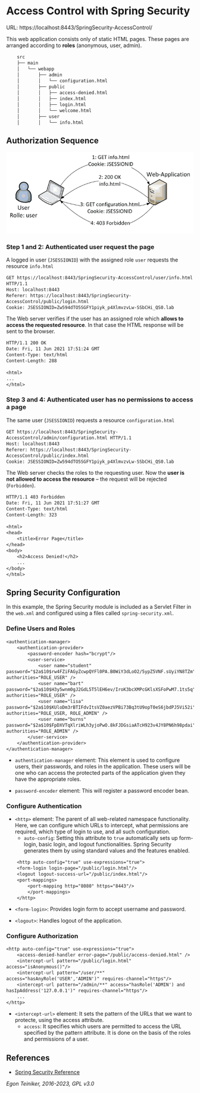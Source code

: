# Access Control with Spring Security

URL: https://localhost:8443/SpringSecurity-AccessControl/

This web application consists only of static HTML pages. 
These pages are arranged according to **roles** (anonymous, user, admin).

```
    src
    ├── main
    │   └── webapp
    │       ├── admin
    │       │   └── configuration.html
    │       ├── public
    │       │   ├── access-denied.html
    │       │   ├── index.html
    │       │   ├── login.html
    │       │   └── welcome.html
    │       ├── user
    │       │   └── info.html
```

## Authorization Sequence

![Authorization Sequence](figures/Autorization-User.png)

### Step 1 and 2: Authenticated user request the page
A logged in user (`JSESSIONID`) with the assigned role `user` requests the
resource `info.html`

```
GET https://localhost:8443/SpringSecurity-AccessControl/user/info.html HTTP/1.1
Host: localhost:8443
Referer: https://localhost:8443/SpringSecurity-AccessControl/public/login.html
Cookie: JSESSIONID=Zw594dTO5SGFY1piyk_p4XlmvzvLw-SSbCHi_QS0.lab
```

The Web server verifies if the user has an assigned role which **allows to
access the requested resource**. In that case the HTML response will be sent
to the browser.

```
HTTP/1.1 200 OK
Date: Fri, 11 Jun 2021 17:51:24 GMT
Content-Type: text/html
Content-Length: 288

<html>
...
</html>
```

### Step 3 and 4: Authenticated user has no permissions to access a page 
The same user (`JSESSIONID`) requests a resource `configuration.html`

```
GET https://localhost:8443/SpringSecurity-AccessControl/admin/configuration.html HTTP/1.1
Host: localhost:8443
Referer: https://localhost:8443/SpringSecurity-AccessControl/public/index.html
Cookie: JSESSIONID=Zw594dTO5SGFY1piyk_p4XlmvzvLw-SSbCHi_QS0.lab
```

The Web server checks the roles to the requesting user. Now the **user is not
allowed to access the resource** – the request will be rejected (`Forbidden`).

```
HTTP/1.1 403 Forbidden
Date: Fri, 11 Jun 2021 17:51:27 GMT
Content-Type: text/html
Content-Length: 323

<html>
<head>
    <title>Error Page</title>
</head>
<body>
	<h2>Access Denied!</h2>  
    ...
</body>
</html>
```


## Spring Security Configuration 

In this example, the Spring Security module is included as a Servlet Filter in the `web.xml` and configured using a
files called `spring-security.xml`.

### Define Users and Roles
```
<authentication-manager>
    <authentication-provider>
        <password-encoder hash="bcrypt"/>
        <user-service>
            <user name="student" password="$2a$10$rw4FZiFAGyZcwpQYFl0PA.B0WiY3dLoO2/5ypZ5VNF.sUyiYN8TZm" authorities="ROLE_USER" />
            <user name="bart" password="$2a$10$H3y5wnm0gJ2GdL5T5lEH6ev/IroK3bcXMPcGKlsXSFoPwM7.1ts5q" authorities="ROLE_USER" />
            <user name="lisa" password="$2a$10$KUloDm3rBTIFdvItsVZ0aezVPBi73Bq3tU9opT0eS6jbdPJ5Vi52i" authorities="ROLE_USER, ROLE_ADMIN" />
            <user name="burns" password="$2a$10$FpDXVTqXlriWLh3yjoPwO.8kFJDGsiaATcH923v4JY8PN6h98pdai" authorities="ROLE_ADMIN" />
        </user-service>
    </authentication-provider>
</authentication-manager>
```

* `authentication-manager` element: This element is used to configure users, their passwords, and roles in the application. 
    These users will be one who can access the protected parts of the application given they have the appropriate roles. 

* `password-encoder` element: This will register a password encoder bean.  

### Configure Authentication
	
* `<http>` element: The parent of all web-related namespace functionality. 
    Here, we can configure which URLs to intercept, what permissions are required, 
    which type of login to use, and all such configuration.
    * `auto-config`: Setting this attribute to `true` automatically sets up form-login, basic login, and 
        logout functionalities. Spring Security generates them by using standard values and the features enabled.

```
    <http auto-config="true" use-expressions="true">
	<form-login login-page="/public/login.html"/>
	<logout logout-success-url="/public/index.html"/>
	<port-mappings>
		<port-mapping http="8080" https="8443"/>
    	</port-mappings>    
    </http>
```

* `<form-login>`: Provides login form to accept username and password.

* `<logout>`: Handles logout of the application.


### Configure Authorization
```
<http auto-config="true" use-expressions="true">
    <access-denied-handler error-page="/public/access-denied.html" />
    <intercept-url pattern="/public/login.html" access="isAnonymous()"/>
    <intercept-url pattern="/user/**" access="hasAnyRole('USER','ADMIN')" requires-channel="https"/>
    <intercept-url pattern="/admin/**" access="hasRole('ADMIN') and hasIpAddress('127.0.0.1')" requires-channel="https"/>
    ...
</http>		
```

* `<intercept-url>` element: It sets the pattern of the URLs that we want to protecte, using the access attribute.	
	* `access`: It specifies which users are permitted to access the URL specified by the pattern attribute. 
	It is done on the basis of the roles and permissions of a user. 
	
	

## References

* [Spring Security Reference](https://docs.spring.io/spring-security/site/docs/current/reference/html5/)

*Egon Teiniker, 2016-2023, GPL v3.0*	